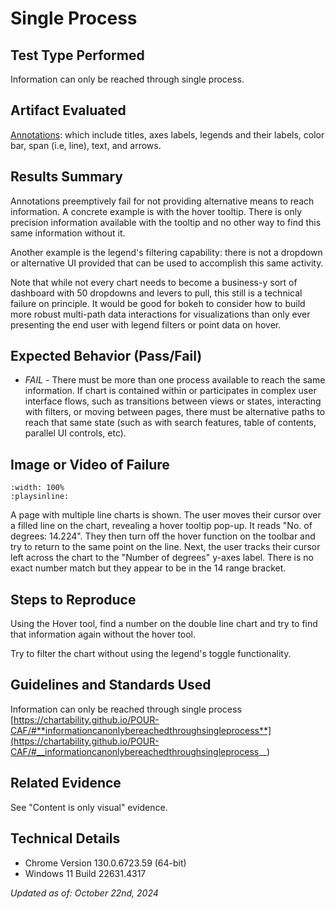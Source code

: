 # Single Process

## Test Type Performed

Information can only be reached through single process.

## Artifact Evaluated

[Annotations](https://docs.bokeh.org/en/latest/docs/user_guide/interaction.html): which include titles, axes labels, legends and their labels, color bar, span (i.e, line), text, and arrows.

## Results Summary

Annotations preemptively fail for not providing alternative means to reach information. A concrete example is with the hover tooltip. There is only precision information available with the tooltip and no other way to find this same information without it.

Another example is the legend's filtering capability: there is not a dropdown or alternative UI provided that can be used to accomplish this same activity.

Note that while not every chart needs to become a business-y sort of dashboard with 50 dropdowns and levers to pull, this still is a technical failure on principle. It would be good for bokeh to consider how to build more robust multi-path data interactions for visualizations than only ever presenting the end user with legend filters or point data on hover.

## Expected Behavior (Pass/Fail)

- _FAIL_ - There must be more than one process available to reach the same information. If chart is contained within or participates in complex user interface flows, such as transitions between views or states, interacting with filters, or moving between pages, there must be alternative paths to reach that same state (such as with search features, table of contents, parallel UI controls, etc).

## Image or Video of Failure

```{video} ./assets/annotations_single-process.mp4
:width: 100%
:playsinline:
```

A page with multiple line charts is shown. The user moves their cursor over a filled line on the chart, revealing a hover tooltip pop-up. It reads "No. of degrees: 14.224". They then turn off the hover function on the toolbar and try to return to the same point on the line. Next, the user tracks their cursor left across the chart to the "Number of degrees" y-axes label. There is no exact number match but they appear to be in the 14 range bracket.

## Steps to Reproduce

Using the Hover tool, find a number on the double line chart and try to find that information again without the hover tool.

Try to filter the chart without using the legend's toggle functionality.

## Guidelines and Standards Used

Information can only be reached through single process [https://chartability.github.io/POUR-CAF/#**informationcanonlybereachedthroughsingleprocess**](https://chartability.github.io/POUR-CAF/#__informationcanonlybereachedthroughsingleprocess__)

## Related Evidence

See "Content is only visual" evidence.

<!-- ## Known or Documented Issues
(If there is already a github issue created for this test or a related test, it will be listed here.) -->

## Technical Details

- Chrome Version 130.0.6723.59 (64-bit)
- Windows 11 Build 22631.4317

_Updated as of: October 22nd, 2024_

<!-- ## Notes
A seasoned SR (screen reader) user could have the knowledge to navigate and explore webpages and graphs with more nuance, whether through manual mode switching, certain key shortcuts, etc. These tests are done by a sighted user with the SR’s default options and performed as if a new or beginner user is interacting with these elements. We would expect that all users could be able to navigate smoothly, regardless of experience levels. -->
